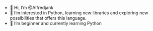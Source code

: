  - 👋 Hi, I’m @Alfredjank
 - 👀 I’m interested in Python, learning new libraries and exploring new possibilities that offers this language.
 - 🌱 I’m beginner and currently learning Python

<!---
Alfredjank/Alfredjank is a ✨ special ✨ repository because its `README.md` (this file) appears on your GitHub profile.
You can click the Preview link to take a look at your changes.
--->
